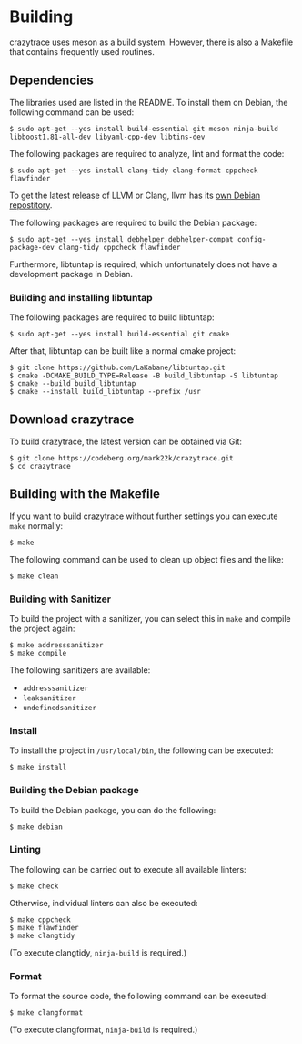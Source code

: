 # Building

crazytrace uses meson as a build system. However, there is also a Makefile that contains frequently used routines.

## Dependencies

The libraries used are listed in the README. To install them on Debian, the following command can be used:
```
$ sudo apt-get --yes install build-essential git meson ninja-build libboost1.81-all-dev libyaml-cpp-dev libtins-dev
```

The following packages are required to analyze, lint and format the code:
```
$ sudo apt-get --yes install clang-tidy clang-format cppcheck flawfinder
```
To get the latest release of LLVM or Clang, llvm has its [own Debian repostitory](https://apt.llvm.org/).

The following packages are required to build the Debian package:
```
$ sudo apt-get --yes install debhelper debhelper-compat config-package-dev clang-tidy cppcheck flawfinder
```

Furthermore, libtuntap is required, which unfortunately does not have a development package in Debian.

### Building and installing libtuntap

The following packages are required to build libtuntap:
```
$ sudo apt-get --yes install build-essential git cmake
```

After that, libtuntap can be built like a normal cmake project:
```
$ git clone https://github.com/LaKabane/libtuntap.git
$ cmake -DCMAKE_BUILD_TYPE=Release -B build_libtuntap -S libtuntap
$ cmake --build build_libtuntap
$ cmake --install build_libtuntap --prefix /usr
```

## Download crazytrace

To build crazytrace, the latest version can be obtained via Git:
```
$ git clone https://codeberg.org/mark22k/crazytrace.git
$ cd crazytrace
```

## Building with the Makefile

If you want to build crazytrace without further settings you can execute `make` normally:
```
$ make
```

The following command can be used to clean up object files and the like:
```
$ make clean
```

### Building with Sanitizer

To build the project with a sanitizer, you can select this in `make` and compile the project again:
```
$ make addresssanitizer
$ make compile
```

The following sanitizers are available:
- `addresssanitizer`
- `leaksanitizer`
- `undefinedsanitizer`

### Install

To install the project in `/usr/local/bin`, the following can be executed:
```
$ make install
```

### Building the Debian package

To build the Debian package, you can do the following:
```
$ make debian
```

### Linting

The following can be carried out to execute all available linters:
```
$ make check
```

Otherwise, individual linters can also be executed:
```
$ make cppcheck
$ make flawfinder
$ make clangtidy
```
(To execute clangtidy, `ninja-build` is required.)

### Format

To format the source code, the following command can be executed:
```
$ make clangformat
```
(To execute clangformat, `ninja-build` is required.)
